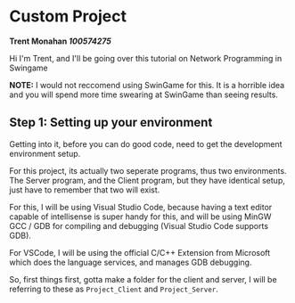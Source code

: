 # Custom Project
**Trent Monahan *100574275***

Hi I'm Trent, and I'll be going over this tutorial on Network Programming in Swingame

**NOTE:** I would not reccomend using SwinGame for this. It is a horrible idea and you will spend more time swearing at SwinGame than seeing results.


## Step 1: Setting up your environment
Getting into it, before you can do good code, need to get the development environment setup.

For this project, its actually two seperate programs, thus two environments. The Server program, and the Client program, but they have identical setup, just have to remember that two will exist.

For this, I will be using Visual Studio Code, because having a text editor capable of intellisense is super handy for this, and will be using MinGW GCC / GDB for compiling and debugging (Visual Studio Code supports GDB).

For VSCode, I will be using the official C/C++ Extension from Microsoft which does the language services, and manages GDB debugging.

So, first things first, gotta make a folder for the client and server, I will be referring to these as `Project_Client` and `Project_Server`.